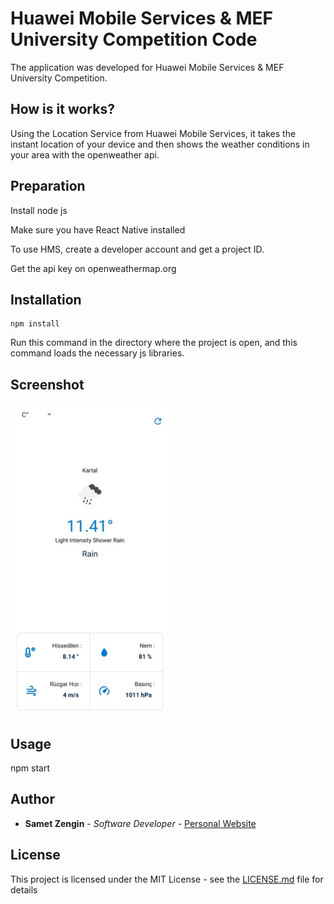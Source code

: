# Huawei Mobile Services & MEF University Competition Code

The application was developed for Huawei Mobile Services & MEF University Competition.

## How is it works?

Using the Location Service from Huawei Mobile Services, it takes the instant location of your device and then shows the weather conditions in your area with the openweather api.

## Preparation

Install node js

Make sure you have React Native installed

To use HMS, create a developer account and get a project ID.

Get the api key on openweathermap.org

## Installation

```
npm install
```

Run this command in the directory where the project is open, and this command loads the necessary js libraries.

## Screenshot

<img src="https://raw.githubusercontent.com/codersamet/Huawei-MEF-Weather-App/main/ss.jpg" height="500px"/>

## Usage

npm start

## Author

* **Samet Zengin** - *Software Developer* - [Personal Website](https://sametzengin.com.tr)

## License

This project is licensed under the MIT License - see the [LICENSE.md](LICENSE.md) file for details



